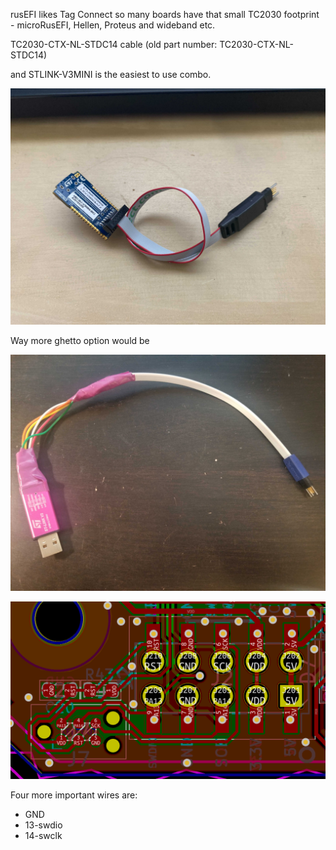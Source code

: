 rusEFI likes Tag Connect so many boards have that small TC2030 footprint - microRusEFI, Hellen, Proteus and wideband etc.

TC2030-CTX-NL-STDC14 cable (old part number: TC2030-CTX-NL-STDC14)

and STLINK-V3MINI is the easiest to use combo.


![x](Images/tc2030-stlink-v3.jpg)


Way more ghetto option would be

![x](Hardware/microRusEFI/TC2030_SWD.jpg)


![x](Hardware/tc2030.png)

Four more important wires are:

* GND
* 13-swdio
* 14-swclk


